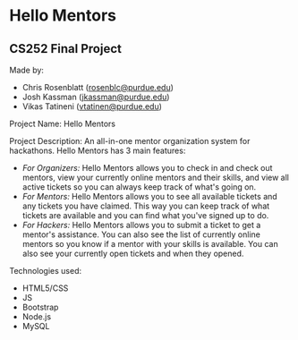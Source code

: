 # Hello Mentors

## CS252 Final Project

Made by: 
- Chris Rosenblatt (rosenblc@purdue.edu)
- Josh Kassman (jkassman@purdue.edu)
- Vikas Tatineni (vtatinen@purdue.edu)

Project Name: Hello Mentors

Project Description: An all-in-one mentor organization system for hackathons. Hello Mentors has 3 main features:
- _For Organizers:_ Hello Mentors allows you to check in and check out mentors, view your currently online mentors and their skills, and view all active tickets so you can always keep track of what's going on.
- _For Mentors:_ Hello Mentors allows you to see all available tickets and any tickets you have claimed. This way you can keep track of what tickets are available and you can find what you've signed up to do.
- _For Hackers:_ Hello Mentors allows you to submit a ticket to get a mentor's assistance. You can also see the list of currently online mentors so you know if a mentor with your skills is available. You can also see your currently open tickets and when they opened.

Technologies used: 
- HTML5/CSS
- JS
- Bootstrap
- Node.js
- MySQL